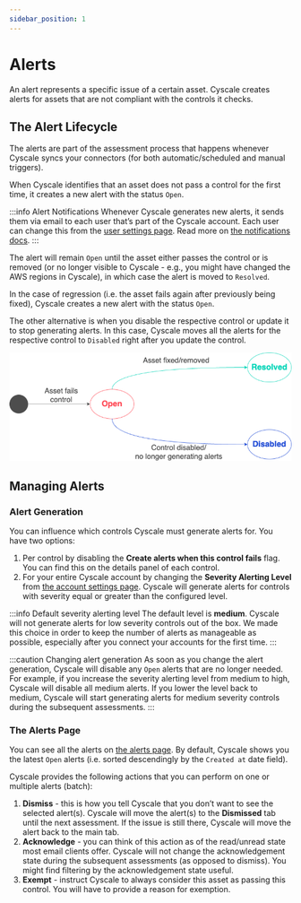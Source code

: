 ```yaml
---
sidebar_position: 1
---
```


# Alerts

An alert represents a specific issue of a certain asset. Cyscale creates alerts for assets that are not compliant with the controls it checks.

## The Alert Lifecycle

The alerts are part of the assessment process that happens whenever Cyscale syncs your connectors (for both automatic/scheduled and manual triggers).

When Cyscale identifies that an asset does not pass a control for the first time, it creates a new alert with the status `Open`.

:::info Alert Notifications
Whenever Cyscale generates new alerts, it sends them via email to each user that’s part of the Cyscale account. Each user can change this from the [user settings page](https://app.cyscale.com/user-settings). Read more on [the notifications docs](../account/notifications.md).
:::

The alert will remain `Open` until the asset either passes the control or is removed (or no longer visible to Cyscale - e.g., you might have changed the AWS regions in Cyscale), in which case the alert is moved to `Resolved`.

In the case of regression (i.e. the asset fails again after previously being fixed), Cyscale creates a new alert with the status `Open`.

The other alternative is when you disable the respective control or update it to stop generating alerts. In this case, Cyscale moves all the alerts for the respective control to `Disabled` right after you update the control.

![Alert lifecycle](/img/alert-lifecycle.png)

## Managing Alerts

### Alert Generation

You can influence which controls Cyscale must generate alerts for. You have two options:

1. Per control by disabling the **Create alerts when this control fails** flag. You can find this on the details panel of each control.
2. For your entire Cyscale account by changing the **Severity Alerting Level** from [the account settings page](https://app.cyscale.com/account-settings). Cyscale will generate alerts for controls with severity equal or greater than the configured level.

:::info Default severity alerting level
The default level is **medium**. Cyscale will not generate alerts for low severity controls out of the box. We made this choice in order to keep the number of alerts as manageable as possible, especially after you connect your accounts for the first time.
:::

:::caution Changing alert generation
As soon as you change the alert generation, Cyscale will disable any `Open` alerts that are no longer needed. For example, if you increase the severity alerting level from medium to high, Cyscale will disable all medium alerts. If you lower the level back to medium, Cyscale will start generating alerts for medium severity controls during the subsequent assessments.
:::

### The Alerts Page

You can see all the alerts on [the alerts page](https://app.cyscale.com/alerts). By default, Cyscale shows you the latest `Open` alerts (i.e. sorted descendingly by the `Created at` date field).

Cyscale provides the following actions that you can perform on one or multiple alerts (batch):

1. **Dismiss** - this is how you tell Cyscale that you don’t want to see the selected alert(s). Cyscale will move the alert(s) to the **Dismissed** tab until the next assessment. If the issue is still there, Cyscale will move the alert back to the main tab.
2. **Acknowledge** - you can think of this action as of the read/unread state most email clients offer. Cyscale will not change the acknowledgement state during the subsequent assessments (as opposed to dismiss). You might find filtering by the acknowledgement state useful.
3. **Exempt** - instruct Cyscale to always consider this asset as passing this control. You will have to provide a reason for exemption.

